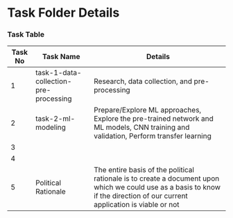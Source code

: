 # Task Folder Details

### Task Table

| Task No| Task Name | Details |
|-|-|-|
|1|  task-1-data-collection-pre-processing       |    Research, data collection, and pre-processing     |
|2|  task-2-ml-modeling       |   Prepare/Explore ML approaches, Explore the pre-trained network and ML models, CNN training and validation, Perform transfer learning |
|3|         |         |
|4|         |         |
|5|Political Rationale| The entire basis of the political rationale is to create a document upon which we could use as a basis to know if the direction of our current application is viable or not|
